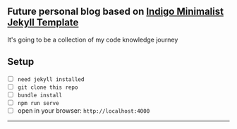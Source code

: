 
## Future personal blog based on <a href="http://sergiokopplin.github.io/indigo/">Indigo Minimalist Jekyll Template</a>
It's going to be a collection of my code knowledge journey


## Setup

- [ ] `need jekyll installed`
- [ ] `git clone this repo`
- [ ] `bundle install`
- [ ] `npm run serve`
- [ ] open in your browser: `http://localhost:4000`

---
